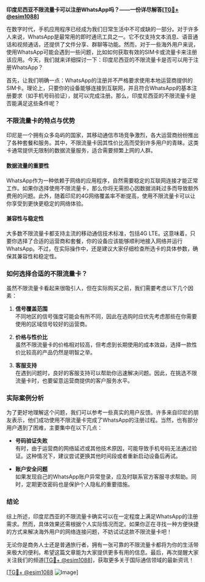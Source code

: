 **印度尼西亚不限流量卡可以注册WhatsApp吗？——一份详尽解答[[TG💪+ @esim1088](https://t.me/s/esim1088)]**

在数字时代，手机应用程序已经成为我们日常生活中不可或缺的一部分。对于许多人来说，WhatsApp是最常用的即时通讯工具之一。它不仅支持文本消息、语音通话和视频通话，还提供了文件分享、群聊等功能。然而，对于一些海外用户来说，使用WhatsApp可能会遇到一些问题，比如如何获取有效的SIM卡或流量卡来注册该应用。今天，我们就来详细探讨一下：印度尼西亚的不限流量卡是否可以用于注册WhatsApp？

首先，让我们明确一点：WhatsApp的注册并不严格要求使用本地运营商提供的SIM卡。理论上，只要你的设备能够连接到互联网，并且符合WhatsApp的基本注册要求（如手机号码验证），就可以完成注册。那么，印度尼西亚的不限流量卡是否能满足这些条件呢？

### 不限流量卡的特点与优势

印尼是一个拥有众多岛屿的国家，其移动通信市场竞争激烈，各大运营商纷纷推出了各种套餐和服务。其中，不限流量卡因其性价比高而受到许多用户的青睐。这类卡通常提供无限制的数据流量服务，适合需要频繁上网的人群。

#### 数据流量的重要性

WhatsApp作为一种依赖于网络的应用程序，自然需要稳定的互联网连接才能正常工作。如果你选择使用不限流量卡，那么你将无需担心因数据消耗过多而导致额外费用的问题。此外，随着印尼的4G网络覆盖率不断提高，使用不限流量卡可以让你享受到更快更稳定的网络体验。

#### 兼容性与稳定性

大多数不限流量卡都支持主流的移动通信技术标准，包括4G LTE。这意味着，只要你选择了合适的运营商和套餐，你的设备应该能够顺利地接入网络并运行WhatsApp。不过，在实际操作中，还是建议大家仔细检查所选卡的具体参数，确保其兼容性和稳定性。

### 如何选择合适的不限流量卡？

虽然不限流量卡看起来很吸引人，但在实际购买之前，我们需要考虑以下几个因素：

1. **信号覆盖范围**  
   不同地区的信号强度可能会有所不同，因此在选购时应优先考虑那些在你需要使用的区域信号较好的运营商。

2. **价格与性价比**  
   虽然不限流量卡的价格相对较高，但考虑到长期使用的成本效益，选择一款性价比较高的产品仍然是明智之举。

3. **客服支持**  
   在遇到问题时，良好的客服支持可以帮助你迅速解决问题。因此，在挑选不限流量卡时，也要留意运营商提供的客户服务水平。

### 实际案例分析

为了更好地理解这个问题，我们可以参考一些真实的用户反馈。许多来自印尼的朋友表示，他们成功使用不限流量卡完成了WhatsApp的注册过程。当然，也有部分用户遇到了困难，主要集中在以下几点：

- **号码验证失败**  
  有时，由于运营商的网络延迟或其他技术原因，可能导致手机号码无法通过验证。这种情况下，建议尝试更换其他时间段或者重新启动设备后再试。

- **账户安全问题**  
  如果发现自己的WhatsApp账户异常登录，应及时联系官方客服寻求帮助。同时，定期更改密码也是保护个人隐私的重要措施。

### 结论

综上所述，印度尼西亚的不限流量卡确实可以在一定程度上满足WhatsApp的注册需求。然而，具体效果还需根据个人实际情况而定。如果你正在寻找一种方便快捷的方式来解决海外用户的网络连接问题，不妨试试这款不限流量卡吧！

无论你是商务人士还是普通旅行者，拥有一张可靠的不限流量卡都将为你的生活带来极大的便利。希望这篇文章能为大家提供更多有用的信息。最后，再次提醒大家关注我们的频道[[TG💪+ @esim1088](https://t.me/s/esim1088)]，获取更多关于国际通信领域的最新资讯！

[[TG💪+ @esim1088](https://t.me/s/esim1088) ![Image](https://i.postimg.cc/4NQfJmqS/Snipaste-2025-05-13-00-14-12.png)]
